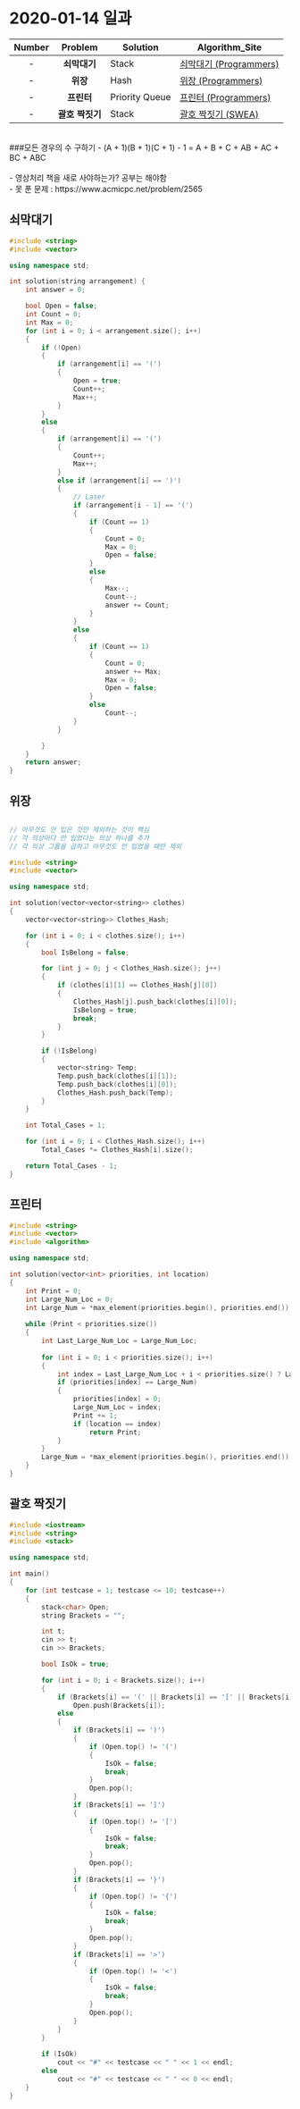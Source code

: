 2020-01-14 일과
===============

| **Number** | **Problem** | **Solution** | **Algorithm_Site** |
| :---: | :---: | ------- | ------------------------------------------ |
| \- | **쇠막대기** | Stack | [쇠막대기 (Programmers)][쇠막대기] |
| \- | **위장** | Hash | [위장 (Programmers)][위장] |
| \- | **프린터** | Priority Queue | [프린터 (Programmers)][프린터] |
| \- | **괄호 짝짓기** | Stack | [괄호 짝짓기 (SWEA)][괄호 짝짓기] |
<br/>
###모든 경우의 수 구하기
- (A + 1)(B + 1)(C + 1) - 1 = A + B + C + AB + AC + BC + ABC <br/>
<br/>
- 영상처리 책을 새로 사야하는가? 공부는 해야함<br/>
- 못 푼 문제 : https://www.acmicpc.net/problem/2565

[쇠막대기]: https://programmers.co.kr/learn/courses/30/lessons/42585
[위장]: https://programmers.co.kr/learn/courses/30/lessons/42578
[프린터]: https://programmers.co.kr/learn/courses/30/lessons/42587
[괄호 짝짓기]: https://swexpertacademy.com/main/code/problem/problemDetail.do?contestProbId=AV14eWb6AAkCFAYD&categoryId=AV14eWb6AAkCFAYD&categoryType=CODE

<br/>

## 쇠막대기
```C++
#include <string>
#include <vector>

using namespace std;

int solution(string arrangement) {
	int answer = 0;

	bool Open = false;
	int Count = 0;
	int Max = 0;
	for (int i = 0; i < arrangement.size(); i++)
	{
		if (!Open)
		{
			if (arrangement[i] == '(')
			{
				Open = true;
				Count++;
				Max++;
			}
		}
		else
		{
			if (arrangement[i] == '(')
			{
				Count++;
				Max++;
			}
			else if (arrangement[i] == ')')
			{
				// Laser
				if (arrangement[i - 1] == '(')
				{
					if (Count == 1)
					{
						Count = 0;
						Max = 0;
						Open = false;
					}
					else
					{
						Max--;
						Count--;
						answer += Count;
					}
				}
				else
				{
					if (Count == 1)
					{
						Count = 0;
						answer += Max;
						Max = 0;
						Open = false;
					}
					else
						Count--;
				}
			}

		}
	}
	return answer;
}
```

## 위장
```C++

// 아무것도 안 입은 것만 제외하는 것이 핵심
// 각 의상마다 안 입었다는 의상 하나를 추가
// 각 의상 그룹을 곱하고 아무것도 안 입었을 때만 제외

#include <string>
#include <vector>

using namespace std;

int solution(vector<vector<string>> clothes)
{
	vector<vector<string>> Clothes_Hash;

	for (int i = 0; i < clothes.size(); i++)
	{
		bool IsBelong = false;

		for (int j = 0; j < Clothes_Hash.size(); j++)
		{
			if (clothes[i][1] == Clothes_Hash[j][0])
			{
				Clothes_Hash[j].push_back(clothes[i][0]);
				IsBelong = true;
				break;
			}
		}

		if (!IsBelong)
		{
			vector<string> Temp;
			Temp.push_back(clothes[i][1]);
			Temp.push_back(clothes[i][0]);
			Clothes_Hash.push_back(Temp);
		}
	}

	int Total_Cases = 1;

	for (int i = 0; i < Clothes_Hash.size(); i++)
		Total_Cases *= Clothes_Hash[i].size();

	return Total_Cases - 1;
}
```

## 프린터
```C++
#include <string>
#include <vector>
#include <algorithm>

using namespace std;

int solution(vector<int> priorities, int location)
{
	int Print = 0;
	int Large_Num_Loc = 0;
	int Large_Num = *max_element(priorities.begin(), priorities.end());
    
	while (Print < priorities.size())
	{
		int Last_Large_Num_Loc = Large_Num_Loc;
		
		for (int i = 0; i < priorities.size(); i++)
		{
			int index = Last_Large_Num_Loc + i < priorities.size() ? Last_Large_Num_Loc + i : Last_Large_Num_Loc + i - priorities.size();
			if (priorities[index] == Large_Num)
			{
                priorities[index] = 0;
				Large_Num_Loc = index;
				Print += 1;
				if (location == index)
					return Print;
			}
		}
		Large_Num = *max_element(priorities.begin(), priorities.end());
	}
}
```

## 괄호 짝짓기
```C++
#include <iostream>
#include <string>
#include <stack>

using namespace std;

int main()
{
	for (int testcase = 1; testcase <= 10; testcase++)
	{
		stack<char> Open;
		string Brackets = "";

		int t;
		cin >> t;
		cin >> Brackets;

		bool IsOk = true;

		for (int i = 0; i < Brackets.size(); i++)
		{
			if (Brackets[i] == '(' || Brackets[i] == '[' || Brackets[i] == '{'|| Brackets[i] == '<')
				Open.push(Brackets[i]);
			else
			{
				if (Brackets[i] == ')')
				{
					if (Open.top() != '(')
					{
						IsOk = false;
						break;
					}
					Open.pop();
				}
				if (Brackets[i] == ']')
				{
					if (Open.top() != '[')
					{
						IsOk = false;
						break;
					}
					Open.pop();
				}
				if (Brackets[i] == '}')
				{
					if (Open.top() != '{')
					{
						IsOk = false;
						break;
					}
					Open.pop();
				}
				if (Brackets[i] == '>')
				{
					if (Open.top() != '<')
					{
						IsOk = false;
						break;
					}
					Open.pop();
				}
			}
		}
		
		if (IsOk)
			cout << "#" << testcase << " " << 1 << endl;
		else
			cout << "#" << testcase << " " << 0 << endl;
	}
}
```
